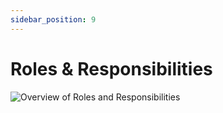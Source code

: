 ```yaml
---
sidebar_position: 9
---
```


# Roles & Responsibilities

![Overview of Roles and Responsibilities](/img/roles-and-responsibilities.png)